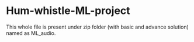 # Hum-whistle-ML-project


This whole file is present under zip folder (with basic and advance solution) named as ML_audio.
